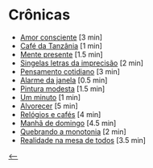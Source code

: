 # Crônicas

- [Amor consciente](./amor-consciente.html) <span class="word-count">[3 min]</span>
- [Café da Tanzânia](./cafe-da-tanzania.html) <span class="word-count">[1 min]</span>
- [Mente presente](./mente-presente.html) <span class="word-count">[1.5 min]</span>
- [Singelas letras da imprecisão](./singelas-letras-da-imprecisao.html) <span class="word-count">[2 min]</span>
- [Pensamento cotidiano](./pensamento-cotidiano.html) <span class="word-count">[3 min]</span>
- [Alarme da janela](./alarme-da-janela.html) <span class="word-count">[0.5 min]</span>
- [Pintura modesta](./pintura-modesta.html) <span class="word-count">[1.5 min]</span>
- [Um minuto](./um-minuto.html) <span class="word-count">[1 min]</span>
- [Alvorecer](./alvorecer.html) <span class="word-count">[5 min]</span>
- [Relógios e cafés](./relogios-e-cafes.html) <span class="word-count">[4 min]</span>
- [Manhã de domingo](./manha-de-domingo.html) <span class="word-count">[4.5 min]</span>
- [Quebrando a monotonia](./quebrando-a-monotonia.html) <span class="word-count">[2 min]</span>
- [Realidade na mesa de todos](./realidade-na-mesa-de-todos.html) <span class="word-count">[3.5 min]</span>

[<--](../)
